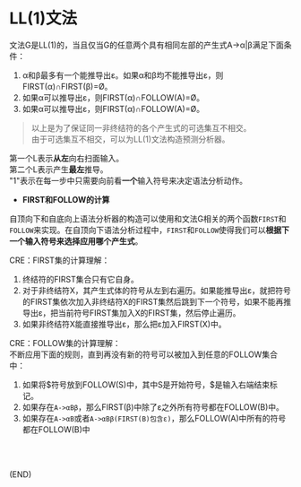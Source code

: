 # LL(1)文法      

文法G是LL(1)的，当且仅当G的任意两个具有相同左部的产生式A->α|β满足下面条件：    
1. α和β最多有一个能推导出ε。如果α和β均不能推导出ε，则FIRST(α)∩FIRST(β)=Ø。    
2. 如果α可以推导出ε，则FIRST(α)∩FOLLOW(A)=Ø。    
3. 如果α可以推导出ε，则FIRST(α)∩FOLLOW(A)=Ø。      

> 以上是为了保证同一非终结符的各个产生式的可选集互不相交。   
> 由于可选集互不相交，可以为LL(1)文法构造预测分析器。   

第一个L表示**从左**向右扫面输入。    
第二个L表示产生**最左**推导。    
"1"表示在每一步中只需要向前看**一个**输入符号来决定语法分析动作。    
 

- **FIRST和FOLLOW的计算**    

自顶向下和自底向上语法分析器的构造可以使用和文法G相关的两个函数`FIRST`和`FOLLOW`来实现。在自顶向下语法分析过程中，`FIRST`和`FOLLOW`使得我们可以**根据下一个输入符号来选择应用哪个产生式**。    


CRE：FIRST集的计算理解：    
1. 终结符的FIRST集合只有它自身。    
2. 对于非终结符X，其产生式体的符号从左到右遍历。如果能推导出ε，就把符号的FIRST集依次加入非终结符X的FIRST集然后跳到下一个符号，如果不能再推导出ε，把当前符号FIRST集加入X的FIRST集，然后停止遍历。    
3. 如果非终结符X能直接推导出ε，那么把ε加入FIRST(X)中。    



CRE：FOLLOW集的计算理解：    
不断应用下面的规则，直到再没有新的符号可以被加入到任意的FOLLOW集合中：  
1. 如果将\$符号放到FOLLOW(S)中，其中S是开始符号，\$是输入右端结束标记。  
2. 如果存在`A->αBβ`，那么FIRST(β)中除了ε之外所有符号都在FOLLOW(B)中。    
3. 如果存在`A->αB`或者`A->αBβ(FIRST(B)包含ε)`，那么FOLLOW(A)中所有的符号都在FOLLOW(B)中    











<br />
<br />


(END)  